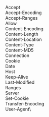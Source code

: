 Accept\
Accept-Encoding\
Accept-Ranges\
Allow\
Content-Encoding\
Content-Length\
Content-Location\
Content-Type\
Content-MD5\
Connection\
Cookie\
Date\
Host\
Keep-Alive\
Last-Modified\
Ranges\
Server\
Set-Cookie\
Transfer-Encoding\
User-Agent\